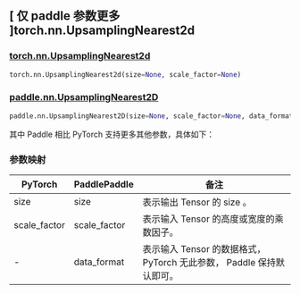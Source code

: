 ## [ 仅 paddle 参数更多 ]torch.nn.UpsamplingNearest2d

### [torch.nn.UpsamplingNearest2d](https://pytorch.org/docs/stable/generated/torch.nn.UpsamplingNearest2d.html?highlight=upsampl#torch.nn.UpsamplingNearest2d)

```python
torch.nn.UpsamplingNearest2d(size=None, scale_factor=None)
```

### [paddle.nn.UpsamplingNearest2D](https://www.paddlepaddle.org.cn/documentation/docs/zh/develop/api/paddle/nn/UpsamplingNearest2D_cn.html)

```python
paddle.nn.UpsamplingNearest2D(size=None, scale_factor=None, data_format='NCHW',name=None)
```

其中 Paddle 相比 PyTorch 支持更多其他参数，具体如下：
### 参数映射

| PyTorch       | PaddlePaddle | 备注                                                   |
| ------------- | ------------ | ------------------------------------------------------ |
| size          | size         | 表示输出 Tensor 的 size 。                                     |
| scale_factor           | scale_factor            | 表示输入 Tensor 的高度或宽度的乘数因子。               |
| -           | data_format           | 表示输入 Tensor 的数据格式， PyTorch 无此参数， Paddle 保持默认即可。               |
